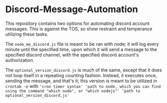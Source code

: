 # Discord-Message-Automation
This repository contains two options for automating discord account messages. This is against the TOS, so show restraint and temperance utilizing these tasks. 

The `node_me_discord.js` file is meant to be ran with node; it will log every minute until the specified time, upon which it will send a message to the specified discord channel, with the specified discord account's authorization.

The `optional_version_discord.js` is much of the same, except that it does not loop itself in a repeating counting fashion. Instead, it executes once, sending the message, and that's it; this version is meant to be utilized in `crontab -e` with `'cron timer syntax' 'path to node, which you can find using the command "which node", or "which nodejs"' 'path to optional_version_discord.js'`
